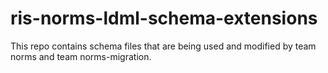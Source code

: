 # ris-norms-ldml-schema-extensions

This repo contains schema files that are being used and modified by team norms and team norms-migration.
